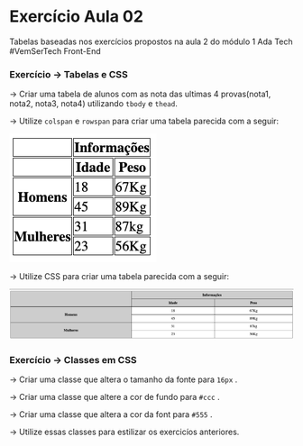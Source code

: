 # Exercício Aula 02
 Tabelas baseadas nos exercícios propostos na aula 2 do módulo 1 Ada Tech #VemSerTech Front-End

 ### Exercício → Tabelas e CSS

→ Criar uma tabela de alunos com as nota das ultimas 4 provas(nota1, nota2, nota3, nota4) utilizando `tbody` e `thead`.

→ Utilize `colspan` e `rowspan` para criar uma tabela parecida com a seguir:

<img src="/imagens/tabelaexemplo1.png">

→ Utilize CSS para criar uma tabela parecida com a seguir:

<img src="/imagens/tabelaexemplo2.png">

### Exercício → Classes em CSS

→ Criar uma classe que altera o tamanho da fonte para `16px` . 

→ Criar uma classe que altere a cor de fundo para `#ccc` . 

→ Criar uma classe que altera a cor da font para `#555` .

→ Utilize essas classes para estilizar os exercicíos anteriores.
